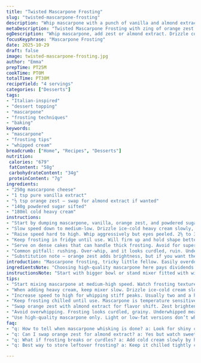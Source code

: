 ```yaml
---
title: "Twisted Mascarpone Frosting"
slug: "twisted-mascarpone-frosting"
description: "Whip mascarpone with a punch of vanilla and almond extract, not too long or it splits. Gentle drizzle of ice-cold cream, then hammer it up to stiff peaks. Substituted almond extract with a touch of orange zest for a fresh zing. Timing's fluid; watch texture, not clock. Overbeat, and it's broken mess; underdo, and it won't hold shape. Keep chilled, handle gently. Dairy heavy but worth it. Calories high mostly from fat and sugar. Great on cakes needing rich, creamy layers. Mix tricks and fails learned from many tries — not forgiving if rushed or careless."
metaDescription: "Twisted Mascarpone Frosting with zing of orange zest or almond extract. Watch texture changes; avoid splits. Chill well; thick, rich, creamy layer maker."
ogDescription: "Whip mascarpone, add zest or almond extract. Drizzle cold cream, watch stiff peaks closely. Chill frosting, handle gently to avoid breakdown — intense, rich texture awaits."
focusKeyphrase: "Mascarpone Frosting"
date: 2025-10-29
draft: false
image: twisted-mascarpone-frosting.jpg
author: "Emma"
prepTime: PT25M
cookTime: PT0M
totalTime: PT30M
recipeYield: "4 servings"
categories: ["Desserts"]
tags:
- "Italian-inspired"
- "dessert topping"
- "mascarpone"
- "frosting techniques"
- "baking"
keywords:
- "mascarpone"
- "frosting tips"
- "whipped cream"
breadcrumb: ["Home", "Recipes", "Desserts"]
nutrition: 
 calories: "679"
 fatContent: "58g"
 carbohydrateContent: "34g"
 proteinContent: "7g"
ingredients:
- "250g mascarpone cheese"
- "1 tsp pure vanilla extract"
- "½ tsp orange zest — swap for almond extract if wanted"
- "140g powdered sugar sifted"
- "180ml cold heavy cream"
instructions:
- "Start by dumping mascarpone, vanilla, orange zest, and powdered sugar into the bowl. Medium-high speed — think frothy but watch carefully. About 1⅔ minutes or until all lumps dissolve but before any creaminess turns sour or curdled. Sloppy, broken frosting comes if you linger. Stop before separation starts."
- "Slow speed down to medium-low. Drizzle ice-cold heavy cream slowly, watching frosting loosen a bit but don’t panic. If cream's warm or room temp, it won’t whip properly. Temperature critical here. Cool cream keeps air in, stops runny mess."
- "Raise speed hard to high. Whip aggressively but eyes peeled. 2½ to 3 minutes usually. Texture changes from glossy to thick, stiff peaks forming when you lift the whisk and the frosting holds firm, but not grainy. If you overshoot and see liquid pooling or clumps, rescue by folding in a tablespoon or two more cold cream by hand, slow and steady."
- "Keep frosting in fridge until use. Will firm up and hold shape better chilled. Remember, mascarpone is a delicate beast — temperature swings can break it down. If fridged too long, let sit at room temp 10 minutes for spreadability."
- "Serve on dense cakes that can handle thick frosting. Avoid for super-light sponges or it might overwhelm."
- "Common pitfall: rushing. Over-whip, and it looks curdled, ruin. Under-whip, no structure. Also, measuring powdered sugar roughly or with clumps can cause lumps. Sift it first."
- "Substitution note — orange zest adds brightness, but if you want the deeper nuttiness, almond extract works. Try a combo but reduce powdered sugar slightly if sweetness ramps up too much."
introduction: "Mascarpone frosting, tricky little fellow. Easily overdone. You think you’ve beaten it enough but then bam, splits, curdles, mess. I’ve wrecked batches chasing fluffy peaks. But when right, luscious, creamy, thick like velvet on spoon, worth every minute. Skip over vanilla, try orange zest — surprise wake-up for the palate. Heavy cream temperature game-changer. Too warm, no body; too cold, perfect whip. Watch for visual cues over timers. It’s chemistry and art—getting it just right, so frosting stands tall but never gritty. Sugar amount flexible, sift mandatory, lumps sabotage. Patience here pays off. Keep cold; fight temptation to warm before serving, it loses shape fast. Rich, indulgent, takes cakes up a notch without cloying overly sweet. Worth mastering."
ingredientsNote: "Choosing high-quality mascarpone here pays dividends. Avoid 'light' or low-fat versions — they don’t whip as well, fallflat texture. Powdered sugar needs sifting thoroughly — clumps interfere with smooth abundance. Vanilla extract great baseline, but swapping almond extract with fresh orange zest brightens flavor profile markedly, less cake-boring. Heavy cream must be cold, straight from fridge, full fat ensures best whip and structure. Tried with half-and-half — no go, too soft, no peaks. If you face broken frosting, add cold cream slowly by hand whisking to bring back body. Could swap mascarpone for cream cheese in a pinch but expect tangier bite and less silky finish. Take light hand mixing masking any lumps; overzealous beating kills it fast. Temperatures crucial; keep all dairy chilled till use."
instructionsNote: "Start with bigger bowl or stand mixer fitted with wire whisk — better aeration. Blend mascarpone, extracts, powdered sugar medium-high but watch closely. Stop right at just incorporated; no more or risk curdling, graininess setting in immediately. Slow mixer speed when adding cream, drip-wise, prevents shock to the mixture. When cream goes in rapid, uneven texture, lumps form. After cream addition, ramp to highest speed quickly for stiff peaks but pay attention: visual and tactile cues matter most. If overbeat starts, shiny frosting turns dull, watery; rescue with cold cream whisked in by hand of 2-3 tbsps. Keep frosting chilled until ready to spread, warms up quickly and softens beyond workability. Otherwise, won’t hold piped shapes or layers. Patience and precision wins here. Common mishap is rushing or exceeding mixing times, ending in separated, curdled mess — no salvage except fresh batch."
tips:
- "Start mixing mascarpone at medium-high speed. Watch frosting texture closely — frothy but no lumps. Timing tricky — about one and two-thirds minutes. Stop before it splits or curdles. Overbeating kills it fast. Visual texture is key — shiny, creamy but not runny or grainy."
- "When adding heavy cream, keep mixer slow. Drizzle ice-cold cream slowly to avoid shocking the mixture. If cream's warm, whipping fails. Cold cream traps air better, prevents runny mess. Slow drip keeps texture intact, avoids lumps. Rushing here leads to broken, wet frosting."
- "Increase speed to high for whipping stiff peaks. Usually two and a half to three minutes. Watch frosting change from glossy to thick, holding stiff peaks not grainy clumps. Stop as soon as firmness hits. If overbeat, liquid pools or lumpy clusters form — fix by folding cold cream in gently by hand."
- "Keep frosting chilled until use. Mascarpone is temperature sensitive. Too warm softens structure; too cold less spreadable. If fridge draft makes very cold, let sit 10 minutes at room temp before spreading. Temperature swings can split mixture. Handle gently to keep shape and texture stable."
- "Swap orange zest with almond extract for flavor shift. Zest brightens; extract adds nuttiness. Powdered sugar amount flexible; cut slightly if sweetness overpowers. Always sift powdered sugar well — clumps cause lumps and affect smoothness. Use full-fat heavy cream only, no half-and-half or light creams."
- "Avoid overwhipping. Frosting looks curdled, grainy. Underwhipped means no structure. Measure powdered sugar carefully; rough or clumped sugar ruins texture. Careful timing is everything. Frosting fails mostly come from rushing. Be patient, visual and tactile cues guide you best."
- "Use high-quality mascarpone only. Light or low-fat versions don’t whip properly, texture falls flat. Tried cream cheese as substitute — tangier, less silky. Try combos carefully. Mixing too hard or fast introduces air pockets that break down consistency. Balance speed and patience; it’s chemistry and art here."
faq:
- "q: How to tell when mascarpone whisking is done? a: Look for shiny creamy texture, no lumps left. Stop before mixture curdles or breaks down. Move fast here. Texture changes quickly from thick to broken. Listen for quiet mixing sounds, less splash."
- "q: Can I swap orange zest for almond extract? a: Yes but watch sweetness balance. Almond extract nuttier, richer. Reduce powdered sugar if needed. Combine zest and extract carefully, too much overpowers. Flavor shifts but frosting techniques same."
- "q: What if frosting breaks or curdles? a: Add cold cream slowly by hand, fold gently. This helps rescue broken texture. Often caused by overmixing or warm cream. Restarting mixer won’t fix when frost is grainy or puddles form. Cold cream temp critical to fix."
- "q: Best way to store leftover frosting? a: Keep it chilled tightly covered. Refrigerate up to two days. Let sit 10-15 minutes at room temp before spread, not longer. Can freeze but texture suffers; better fresh. Stir gently after resting to recombine."

---
```


